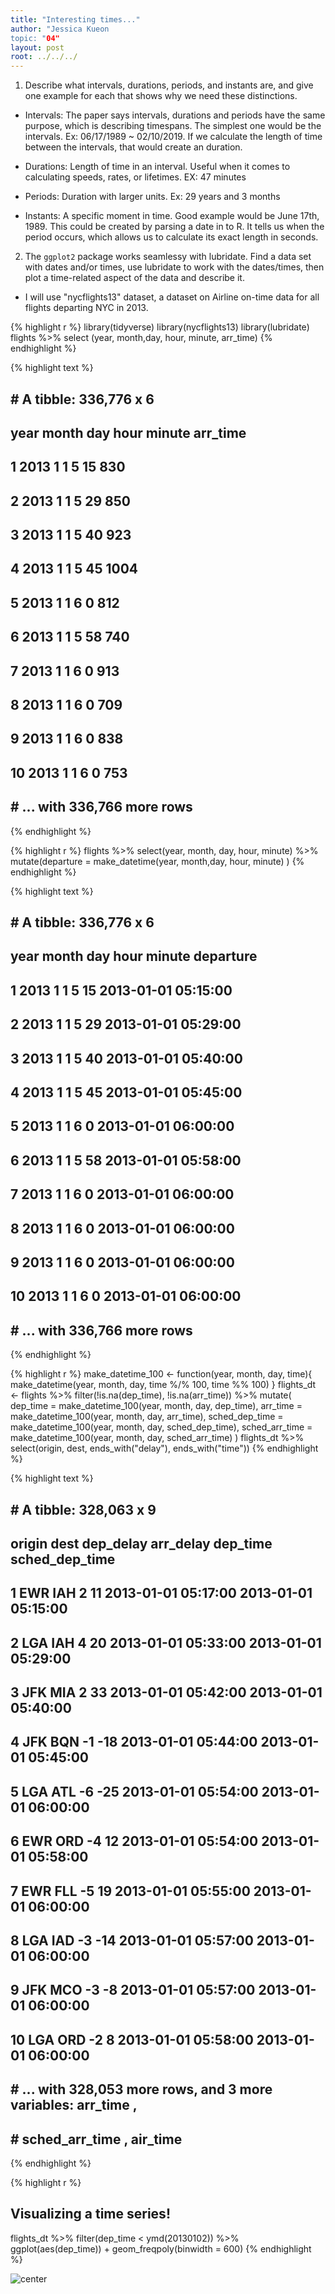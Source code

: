 ```yaml
---
title: "Interesting times..."
author: "Jessica Kueon
topic: "04"
layout: post
root: ../../../
---
```





1. Describe what intervals, durations, periods, and instants are, and give one example for each that shows why we need these distinctions.

- Intervals: The paper says intervals, durations and periods have the same purpose, which is describing timespans. The simplest one would be the intervals. Ex: 06/17/1989 ~ 02/10/2019. If we calculate the length of time between the intervals, that would create an duration. 


- Durations: Length of time in an interval. Useful when it comes to calculating speeds, rates, or lifetimes. EX: 47 minutes


- Periods: Duration with larger units. Ex: 29 years and 3 months


- Instants: A specific moment in time. Good example would be June 17th, 1989. This could be created by parsing a date in to R. It tells us when the period occurs, which allows us to calculate its exact length in seconds.





2. The `ggplot2` package works seamlessy with lubridate. Find a data set with dates and/or times, use lubridate to work with the dates/times, then plot a time-related aspect of the data and describe it.  

- I will use "nycflights13" dataset, a dataset on Airline on-time data for all flights departing NYC in 2013.


{% highlight r %}
library(tidyverse)
library(nycflights13)
library(lubridate)
flights %>%
  select (year, month,day, hour, minute, arr_time)
{% endhighlight %}



{% highlight text %}
## # A tibble: 336,776 x 6
##     year month   day  hour minute arr_time
##    <int> <int> <int> <dbl>  <dbl>    <int>
##  1  2013     1     1     5     15      830
##  2  2013     1     1     5     29      850
##  3  2013     1     1     5     40      923
##  4  2013     1     1     5     45     1004
##  5  2013     1     1     6      0      812
##  6  2013     1     1     5     58      740
##  7  2013     1     1     6      0      913
##  8  2013     1     1     6      0      709
##  9  2013     1     1     6      0      838
## 10  2013     1     1     6      0      753
## # ... with 336,766 more rows
{% endhighlight %}



{% highlight r %}
flights %>%
  select(year, month, day, hour, minute) %>%
  mutate(departure = make_datetime(year, month,day, hour, minute)
        )
{% endhighlight %}



{% highlight text %}
## # A tibble: 336,776 x 6
##     year month   day  hour minute departure          
##    <int> <int> <int> <dbl>  <dbl> <dttm>             
##  1  2013     1     1     5     15 2013-01-01 05:15:00
##  2  2013     1     1     5     29 2013-01-01 05:29:00
##  3  2013     1     1     5     40 2013-01-01 05:40:00
##  4  2013     1     1     5     45 2013-01-01 05:45:00
##  5  2013     1     1     6      0 2013-01-01 06:00:00
##  6  2013     1     1     5     58 2013-01-01 05:58:00
##  7  2013     1     1     6      0 2013-01-01 06:00:00
##  8  2013     1     1     6      0 2013-01-01 06:00:00
##  9  2013     1     1     6      0 2013-01-01 06:00:00
## 10  2013     1     1     6      0 2013-01-01 06:00:00
## # ... with 336,766 more rows
{% endhighlight %}



{% highlight r %}
make_datetime_100 <-  function(year, month, day, time){
  make_datetime(year, month, day, time %/% 100, time %% 100)
}
flights_dt <-  flights %>%
  filter(!is.na(dep_time), !is.na(arr_time)) %>%
  mutate(
    dep_time = make_datetime_100(year, month, day, dep_time),
    arr_time = make_datetime_100(year, month, day, arr_time),
    sched_dep_time = make_datetime_100(year, month, day, sched_dep_time),
    sched_arr_time = make_datetime_100(year, month, day, sched_arr_time)
  ) 
flights_dt %>%
  select(origin, dest, ends_with("delay"), ends_with("time"))
{% endhighlight %}



{% highlight text %}
## # A tibble: 328,063 x 9
##    origin dest  dep_delay arr_delay dep_time            sched_dep_time     
##    <chr>  <chr>     <dbl>     <dbl> <dttm>              <dttm>             
##  1 EWR    IAH           2        11 2013-01-01 05:17:00 2013-01-01 05:15:00
##  2 LGA    IAH           4        20 2013-01-01 05:33:00 2013-01-01 05:29:00
##  3 JFK    MIA           2        33 2013-01-01 05:42:00 2013-01-01 05:40:00
##  4 JFK    BQN          -1       -18 2013-01-01 05:44:00 2013-01-01 05:45:00
##  5 LGA    ATL          -6       -25 2013-01-01 05:54:00 2013-01-01 06:00:00
##  6 EWR    ORD          -4        12 2013-01-01 05:54:00 2013-01-01 05:58:00
##  7 EWR    FLL          -5        19 2013-01-01 05:55:00 2013-01-01 06:00:00
##  8 LGA    IAD          -3       -14 2013-01-01 05:57:00 2013-01-01 06:00:00
##  9 JFK    MCO          -3        -8 2013-01-01 05:57:00 2013-01-01 06:00:00
## 10 LGA    ORD          -2         8 2013-01-01 05:58:00 2013-01-01 06:00:00
## # ... with 328,053 more rows, and 3 more variables: arr_time <dttm>,
## #   sched_arr_time <dttm>, air_time <dbl>
{% endhighlight %}



{% highlight r %}
## Visualizing a time series!

flights_dt %>%
filter(dep_time < ymd(20130102)) %>%
  ggplot(aes(dep_time)) +
  geom_freqpoly(binwidth = 600)
{% endhighlight %}

![center](../figure/04/KueonJessica/unnamed-chunk-1-1.png)

